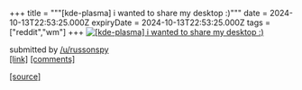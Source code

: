 +++
title = """[kde-plasma] i wanted to share my desktop :)"""
date = 2024-10-13T22:53:25.000Z
expiryDate = 2024-10-13T22:53:25.000Z
tags = ["reddit","wm"]
+++
[![[kde-plasma] i wanted to share my desktop :)](https://preview.redd.it/obyskcq7slud1.png?width=640&crop=smart&auto=webp&s=37a662e951d4c4a904cedb073c9be44ea804fa14 "[kde-plasma] i wanted to share my desktop :)")](https://www.reddit.com/r/unixporn/comments/1g321xi/kdeplasma_i_wanted_to_share_my_desktop/)

submitted by [/u/russonspy](https://www.reddit.com/user/russonspy)  
[\[link\]](https://i.redd.it/obyskcq7slud1.png) [\[comments\]](https://www.reddit.com/r/unixporn/comments/1g321xi/kdeplasma_i_wanted_to_share_my_desktop/)

[[source]](https://www.reddit.com/r/unixporn/comments/1g321xi/kdeplasma_i_wanted_to_share_my_desktop/)
